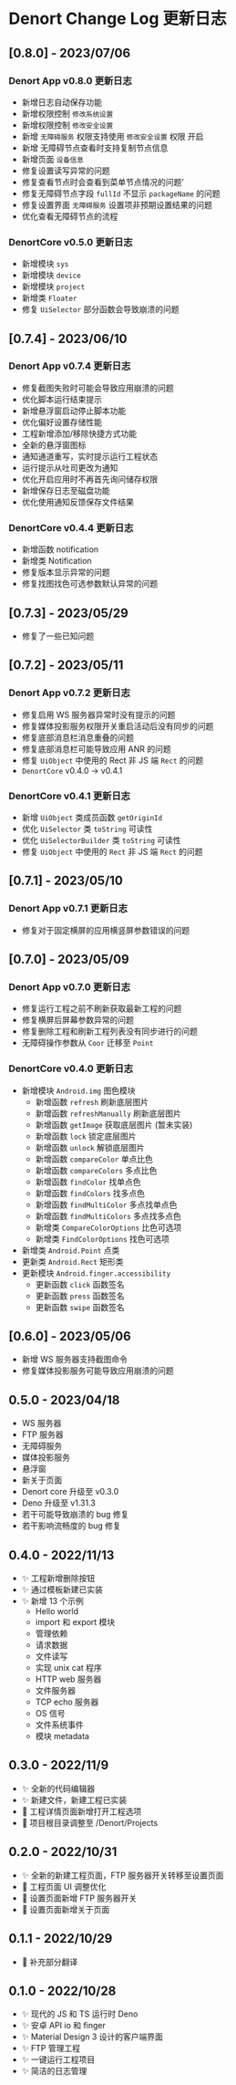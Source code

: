 # Denort Change Log 更新日志

## [0.8.0] - 2023/07/06

### Denort App v0.8.0 更新日志

-   新增日志自动保存功能
-   新增权限控制 `修改系统设置`
-   新增权限控制 `修改安全设置`
-   新增 `无障碍服务` 权限支持使用 `修改安全设置` 权限 开启
-   新增 无障碍节点查看时支持复制节点信息
-   新增页面 `设备信息`
-   修复设置读写异常的问题
-   修复查看节点时会查看到菜单节点情况的问题’
-   修复无障碍节点字段 `fullId` 不显示 `packageName` 的问题
-   修复设置界面 `无障碍服务` 设置项非预期设置结果的问题
-   优化查看无障碍节点的流程

### DenortCore v0.5.0 更新日志

-   新增模块 `sys`
-   新增模块 `device`
-   新增模块 `project`
-   新增类 `Floater`
-   修复 `UiSelector` 部分函数会导致崩溃的问题

## [0.7.4] - 2023/06/10

### Denort App v0.7.4 更新日志

-   修复截图失败时可能会导致应用崩溃的问题
-   优化脚本运行结束提示
-   新增悬浮窗启动停止脚本功能
-   优化偏好设置存储性能
-   工程新增添加/移除快捷方式功能
-   全新的悬浮窗图标
-   通知通道重写，实时提示运行工程状态
-   运行提示从吐司更改为通知
-   优化开启应用时不再首先询问储存权限
-   新增保存日志至磁盘功能
-   优化使用通知反馈保存文件结果

### DenortCore v0.4.4 更新日志

-   新增函数 notification
-   新增类 Notification
-   修复版本显示异常的问题
-   修复找图找色可选参数默认异常的问题

## [0.7.3] - 2023/05/29

-   修复了一些已知问题

## [0.7.2] - 2023/05/11

### Denort App v0.7.2 更新日志

-   修复启用 WS 服务器异常时没有提示的问题
-   修复媒体投影服务权限开关重启活动后没有同步的问题
-   修复底部消息栏消息重叠的问题
-   修复底部消息栏可能导致应用 ANR 的问题
-   修复 `UiObject` 中使用的 Rect 非 JS 端 `Rect` 的问题
-   `DenortCore` v0.4.0 -> v0.4.1

### DenortCore v0.4.1 更新日志

-   新增 `UiObject` 类成员函数 `getOriginId`
-   优化 `UiSelector` 类 `toString` 可读性
-   优化 `UiSelectorBuilder` 类 `toString` 可读性
-   修复 `UiObject` 中使用的 `Rect` 非 JS 端 `Rect` 的问题

## [0.7.1] - 2023/05/10

### Denort App v0.7.1 更新日志

-   修复对于固定横屏的应用横竖屏参数错误的问题

## [0.7.0] - 2023/05/09

### Denort App v0.7.0 更新日志

-   修复运行工程之前不刷新获取最新工程的问题
-   修复横屏后屏幕参数异常的问题
-   修复删除工程和刷新工程列表没有同步进行的问题
-   无障碍操作参数从 `Coor` 迁移至 `Point`

### DenortCore v0.4.0 更新日志

-   新增模块 `Android.img` 图色模块
    -   新增函数 `refresh` 刷新底层图片
    -   新增函数 `refreshManually` 刷新底层图片
    -   新增函数 `getImage` 获取底层图片 (暂未实装)
    -   新增函数 `lock` 锁定底层图片
    -   新增函数 `unlock` 解锁底层图片
    -   新增函数 `compareColor` 单点比色
    -   新增函数 `compareColors` 多点比色
    -   新增函数 `findColor` 找单点色
    -   新增函数 `findColors` 找多点色
    -   新增函数 `findMultiColor` 多点找单点色
    -   新增函数 `findMultiColors` 多点找多点色
    -   新增类 `CompareColorOptions` 比色可选项
    -   新增类 `FindColorOptions` 找色可选项
-   新增类 `Android.Point` 点类
-   更新类 `Android.Rect` 矩形类
-   更新模块 `Android.finger.accessibility`
    -   更新函数 `click` 函数签名
    -   更新函数 `press` 函数签名
    -   更新函数 `swipe` 函数签名

## [0.6.0] - 2023/05/06

-   新增 WS 服务器支持截图命令
-   修复媒体投影服务可能导致应用崩溃的问题

## 0.5.0 - 2023/04/18

-   WS 服务器
-   FTP 服务器
-   无障碍服务
-   媒体投影服务
-   悬浮窗
-   新关于页面
-   Denort core 升级至 v0.3.0
-   Deno 升级至 v1.31.3
-   若干可能导致崩溃的 bug 修复
-   若干影响流畅度的 bug 修复

## 0.4.0 - 2022/11/13

-   ✨ 工程新增删除按钮
-   ✨ 通过模板新建已实装
-   ✨ 新增 13 个示例
    -   Hello world
    -   import 和 export 模块
    -   管理依赖
    -   请求数据
    -   文件读写
    -   实现 unix cat 程序
    -   HTTP web 服务器
    -   文件服务器
    -   TCP echo 服务器
    -   OS 信号
    -   文件系统事件
    -   模块 metadata

## 0.3.0 - 2022/11/9

-   ✨ 全新的代码编辑器
-   ✨ 新建文件，新建工程已实装
-   🔧 工程详情页面新增打开工程选项
-   🔧 项目根目录调整至 /Denort/Projects

## 0.2.0 - 2022/10/31

-   ✨ 全新的新建工程页面，FTP 服务器开关转移至设置页面
-   🔧 工程页面 UI 调整优化
-   🎈 设置页面新增 FTP 服务器开关
-   🎈 设置页面新增关于页面

## 0.1.1 - 2022/10/29

-   📕 补充部分翻译

## 0.1.0 - 2022/10/28

-   ✨ 现代的 JS 和 TS 运行时 Deno
-   ✨ 安卓 API io 和 finger
-   ✨ Material Design 3 设计的客户端界面
-   ✨ FTP 管理工程
-   ✨ 一键运行工程项目
-   ✨ 简洁的日志管理
